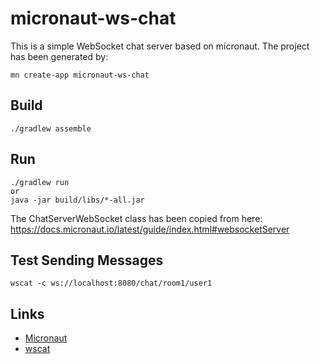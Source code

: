 # micronaut-ws-chat

This is a simple WebSocket chat server based on micronaut.
The project has been generated by:
```
mn create-app micronaut-ws-chat
```

## Build
```
./gradlew assemble
```

## Run
```
./gradlew run
or
java -jar build/libs/*-all.jar
```

The ChatServerWebSocket class has been copied from here:
https://docs.micronaut.io/latest/guide/index.html#websocketServer

## Test Sending Messages 
```
wscat -c ws://localhost:8080/chat/room1/user1
``` 

## Links
- [Micronaut](https://docs.micronaut.io/)
- [wscat](https://www.npmjs.com/package/wscat)

